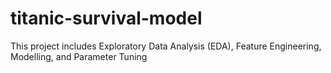 # titanic-survival-model
This project includes Exploratory Data Analysis (EDA), Feature Engineering, Modelling, and Parameter Tuning
